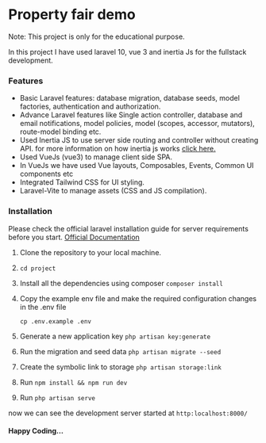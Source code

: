 # Property fair demo

Note: This project is only for the educational purpose.

In this project I have used laravel 10, vue 3 and inertia Js for the fullstack development.

### Features

- Basic Laravel features: database migration, database seeds, model factories, authentication and authorization.
- Advance Laravel features like Single action controller, database and email notifications, model policies, model (scopes, accessor, mutators), route-model binding etc.
- Used Inertia JS to use server side routing and controller without creating API. for more information on how inertia js works [click here.](https://inertiajs.com/ "click here.")
- Used VueJs (vue3) to manage client side SPA.
- In VueJs we have used Vue layouts, Composables, Events, Common UI components etc
- Integrated Tailwind CSS for UI styling.
- Laravel-Vite to manage assets (CSS and JS compilation).

### Installation

Please check the official laravel installation guide for server requirements before you start. [Official Documentation](https://laravel.com/docs/10.x/deployment#server-requirements)

1. Clone the repository to your local machine.
2. `cd project`
3. Install all the dependencies using composer `composer install`
4. Copy the example env file and make the required configuration changes in the .env file
    
    `cp .env.example .env`

5. Generate a new application key `php artisan key:generate`

6. Run the migration and seed data `php artisan migrate --seed`

7. Create the symbolic link to storage `php artisan storage:link`

8. Run `npm install && npm run dev`

9. Run `php artisan serve`

now we can see the development server started at `http:localhost:8000/`

#### Happy Coding...
